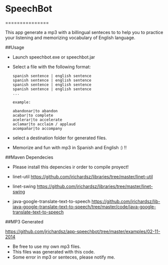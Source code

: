 # SpeechBot
===============

This app generate a mp3 with a billingual senteces to to help you to practice your listening and memorizing vocabulary of English language.

##Usage

  * Launch speechbot.exe or speechbot.jar
  * Select a file with the following format:
	
    	spanish sentence | english sentence
    	spanish sentence | english sentence
    	spanish sentence | english sentence
    	spanish sentence | english sentence
    	...
    	
    	example:
    	
    	abandonar|to abandon 
    	acabar|to complete 
    	acelerar|to accelerate 
    	aclamar|to acclaim / applaud 
    	acompañar|to accompany

  * select a destination folder for generated files.

  * Memorize and fun with mp3 in Spanish and English :) !!

##Maven Dependecies

  * Please install this depencies ir order to compile proyect!

  * linet-util
	https://github.com/jrichardsz/libraries/tree/master/linet-util
  * linet-swing	
	https://github.com/jrichardsz/libraries/tree/master/linet-swing
  * java-google-translate-text-to-speech
	https://github.com/jrichardsz/lib-java-google-translate-text-to-speech/tree/master/code/java-google-translate-text-to-speech

##MP3 Generated

  https://github.com/jrichardsz/app-speechbot/tree/master/examples/02-11-2014
  * Be free to use my own mp3 files.
  * This files was generated with this code.
  * Some error in mp3 or senteces, please notify me.
